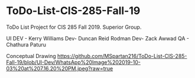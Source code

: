 # ToDo-List-CIS-285-Fall-19
ToDo List Project for CIS 285 Fall 2019. Superior Group.

UI DEV - Kerry Williams
Dev- Duncan Reid Rodman
Dev- Zack Awwad
QA - Chathura Paturu

Conceptual Drawing
https://github.com/MSpartan216/ToDo-List-CIS-285-Fall-19/blob/UI-Dev/WhatsApp%20Image%202019-10-03%20at%207.16.20%20PM.jpeg?raw=true
